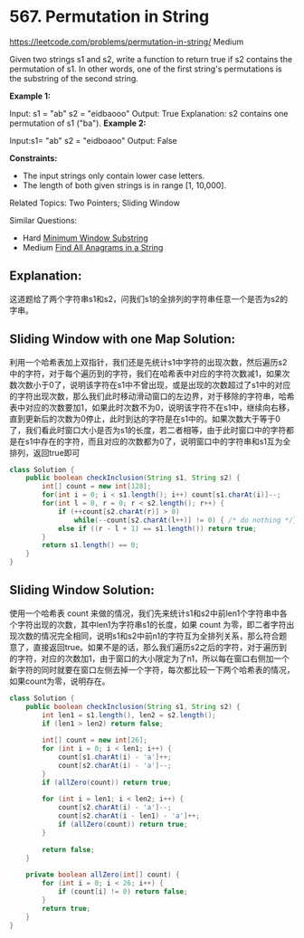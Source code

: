# 567. Permutation in String
<https://leetcode.com/problems/permutation-in-string/>
Medium

Given two strings s1 and s2, write a function to return true if s2 contains the permutation of s1. In other words, one of the first string's permutations is the substring of the second string.


**Example 1:**

Input: s1 = "ab" s2 = "eidbaooo"
Output: True
Explanation: s2 contains one permutation of s1 ("ba").
**Example 2:**

Input:s1= "ab" s2 = "eidboaoo"
Output: False
 

**Constraints:**

* The input strings only contain lower case letters.
* The length of both given strings is in range [1, 10,000].

Related Topics: Two Pointers; Sliding Window

Similar Questions: 
* Hard [Minimum Window Substring](https://leetcode.com/problems/minimum-window-substring/)
* Medium [Find All Anagrams in a String](https://leetcode.com/problems/find-all-anagrams-in-a-string/)

## Explanation: 
这道题给了两个字符串s1和s2，问我们s1的全排列的字符串任意一个是否为s2的字串。

## Sliding Window with one Map Solution: 
利用一个哈希表加上双指针，我们还是先统计s1中字符的出现次数，然后遍历s2中的字符，对于每个遍历到的字符，我们在哈希表中对应的字符次数减1，如果次数次数小于0了，说明该字符在s1中不曾出现，或是出现的次数超过了s1中的对应的字符出现次数，那么我们此时移动滑动窗口的左边界，对于移除的字符串，哈希表中对应的次数要加1，如果此时次数不为0，说明该字符不在s1中，继续向右移，直到更新后的次数为0停止，此时到达的字符是在s1中的。如果次数大于等于0了，我们看此时窗口大小是否为s1的长度，若二者相等，由于此时窗口中的字符都是在s1中存在的字符，而且对应的次数都为0了，说明窗口中的字符串和s1互为全排列，返回true即可
```java
class Solution {
    public boolean checkInclusion(String s1, String s2) {
        int[] count = new int[128];
        for(int i = 0; i < s1.length(); i++) count[s1.charAt(i)]--;
        for(int l = 0, r = 0; r < s2.length(); r++) {
            if (++count[s2.charAt(r)] > 0)
                while(--count[s2.charAt(l++)] != 0) { /* do nothing */}
            else if ((r - l + 1) == s1.length()) return true;
        }
        return s1.length() == 0;
    }
}
```

## Sliding Window Solution: 
使用一个哈希表 count 来做的情况，我们先来统计s1和s2中前len1个字符串中各个字符出现的次数，其中len1为字符串s1的长度，如果 count 为零，即二者字符出现次数的情况完全相同，说明s1和s2中前n1的字符互为全排列关系，那么符合题意了，直接返回true。如果不是的话，那么我们遍历s2之后的字符，对于遍历到的字符，对应的次数加1，由于窗口的大小限定为了n1，所以每在窗口右侧加一个新字符的同时就要在窗口左侧去掉一个字符，每次都比较一下两个哈希表的情况，如果count为零，说明存在。
```java
class Solution {
    public boolean checkInclusion(String s1, String s2) {
        int len1 = s1.length(), len2 = s2.length();
        if (len1 > len2) return false;
        
        int[] count = new int[26];
        for (int i = 0; i < len1; i++) {
            count[s1.charAt(i) - 'a']++;
            count[s2.charAt(i) - 'a']--;
        }
        if (allZero(count)) return true;
        
        for (int i = len1; i < len2; i++) {
            count[s2.charAt(i) - 'a']--;
            count[s2.charAt(i - len1) - 'a']++;
            if (allZero(count)) return true;
        }
        
        return false;
    }
    
    private boolean allZero(int[] count) {
        for (int i = 0; i < 26; i++) {
            if (count[i] != 0) return false;
        }
        return true;
    }
}
```